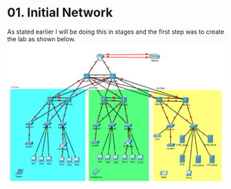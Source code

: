# 01. Initial Network #

As stated earlier I will be doing this in stages and the first step was to create the lab as shown below.
![Initial Network Diagram](https://github.com/RouteSeeker/CCNA_PacketTracer_Lab/blob/main/assets/screenshots/Initial_Network_Diagram.PNG)

